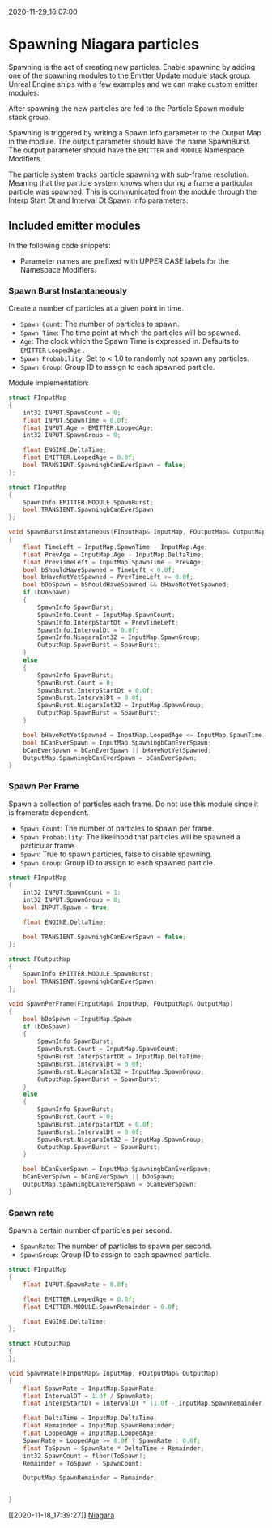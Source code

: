 2020-11-29_16:07:00

# Spawning Niagara particles

Spawning is the act of creating new particles.
Enable spawning by adding one of the spawning modules to the Emitter Update module stack group.
Unreal Engine ships with a few examples and we can make custom emitter modules.

After spawning the new particles are fed to the Particle Spawn module stack group.

Spawning is triggered by writing a Spawn Info parameter to the Output Map in the module.
The output parameter should have the name SpawnBurst.
The output parameter should have the `EMITTER` and `MODULE` Namespace Modifiers.

The particle system tracks particle spawning with sub-frame resolution.
Meaning that the particle system knows when during a frame a particular particle was spawned.
This is communicated from the module through the Interp Start Dt and Interval Dt Spawn Info parameters.



## Included emitter modules

In the following code snippets:
- Parameter names are prefixed with UPPER CASE labels for the Namespace Modifiers.

### Spawn Burst Instantaneously

Create a number of particles at a given point in time.
- `Spawn Count`: The number of particles to spawn.
- `Spawn Time`: The time point at which the particles will be spawned.
- `Age`: The clock which the Spawn Time is expressed in. Defaults to `EMITTER` `LoopedAge` .
- `Spawn Probability`: Set to < 1.0 to randomly not spawn any particles.
- `Spawn Group`: Group ID to assign to each spawned particle.

Module implementation:
```c++
struct FInputMap
{
    int32 INPUT.SpawnCount = 0;
    float INPUT.SpawnTime = 0.0f;
    float INPUT.Age = EMITTER.LoopedAge;
    int32 INPUT.SpawnGroup = 0;

    float ENGINE.DeltaTime;
    float EMITTER.LoopedAge = 0.0f;
    bool TRANSIENT.SpawningbCanEverSpawn = false;
};

struct FInputMap
{
    SpawnInfo EMITTER.MODULE.SpawnBurst;
    bool TRANSIENT.SpawningbCanEverSpawn
};

void SpawnBurstInstantaneous(FInputMap& InputMap, FOutputMap& OutputMap)
{
    float TimeLeft = InputMap.SpawnTime - InputMap.Age;
    float PrevAge = InputMap.Age - InputMap.DeltaTime;
    float PrevTimeLeft = InputMap.SpawnTime - PrevAge;
    bool bShouldHaveSpawned = TimeLeft < 0.0f;
    bool bHaveNotYetSpawned = PrevTimeLeft >= 0.0f;
    bool bDoSpawn = bShouldHaveSpawned && bHaveNotYetSpawned;
    if (bDoSpawn)
    {
        SpawnInfo SpawnBurst;
        SpawnInfo.Count = InputMap.SpawnCount;
        SpawnInfo.InterpStartDt = PrevTimeLeft;
        SpawnInfo.IntervalDt = 0.0f;
        SpawnInfo.NiagaraInt32 = InputMap.SpawnGroup;
        OutputMap.SpawnBurst = SpawnBurst;
    }
    else
    {
        SpawnInfo SpawnBurst;
        SpawnBurst.Count = 0;
        SpawnBurst.InterpStartDt = 0.0f;
        SpawnBurst.IntervalDt = 0.0f;
        SpawnBurst.NiagaraInt32 = InputMap.SpawnGroup;
        OutputMap.SpawnBurst = SpawnBurst;
    }

    bool bHaveNotYetSpawned = InputMap.LoopedAge <= InputMap.SpawnTime;
    bool bCanEverSpawn = InputMap.SpawningbCanEverSpawn;
    bCanEverSpawn = bCanEverSpawn || bHaveNotYetSpawned;
    OutputMap.SpawningbCanEverSpawn = bCanEverSpawn;
}
```

### Spawn Per Frame

Spawn a collection of particles each frame.
Do not use this module since it is framerate dependent.
- `Spawn Count`: The number of particles to spawn per frame.
- `Spawn Probability`: The likelihood that particles will be spawned a particular frame.
- `Spawn`: True to spawn particles, false to disable spawning.
- `Spawn Group`: Group ID to assign to each spawned particle.

```c++
struct FInputMap
{
    int32 INPUT.SpawnCount = 1;
    int32 INPUT.SpawnGroup = 0;
    bool INPUT.Spawn = true;

    float ENGINE.DeltaTime;

    bool TRANSIENT.SpawningbCanEverSpawn = false;
};

struct FOutputMap
{
    SpawnInfo EMITTER.MODULE.SpawnBurst;
    bool TRANSIENT.SpawningbCanEverSpawn;
};

void SpawnPerFrame(FInputMap& InputMap, FOutputMap& OutputMap)
{
    bool bDoSpawn = InputMap.Spawn
    if (bDoSpawn)
    {
        SpawnInfo SpawnBurst;
        SpawnBurst.Count = InputMap.SpawnCount;
        SpawnBurst.InterpStartDt = InputMap.DeltaTime;
        SpawnBurst.IntervalDt = 0.0f;
        SpawnBurst.NiagaraInt32 = InputMap.SpawnGroup;
        OutputMap.SpawnBurst = SpawnBurst;
    }
    else
    {
        SpawnInfo SpawnBurst;
        SpawnBurst.Count = 0;
        SpawnBurst.InterpStartDt = 0.0f;
        SpawnBurst.IntervalDt = 0.0f;
        SpawnBurst.NiagaraInt32 = InputMap.SpawnGroup;
        OutputMap.SpawnBurst = SpawnBurst;
    }

    bool bCanEverSpawn = InputMap.SpawningbCanEverSpawn;
    bCanEverSpawn = bCanEverSpawn || bDoSpawn;
    OutputMap.SpawningbCanEverSpawn = bCanEverSpawn;
}
```

### Spawn rate

Spawn a certain number of particles per second.
- `SpawnRate`: The number of particles to spawn per second.
- `SpawnGroup`: Group ID to assign to each spawned particle.

```c++
struct FInputMap
{
    float INPUT.SpawnRate = 0.0f;

    float EMITTER.LoopedAge = 0.0f;
    float EMITTER.MODULE.SpawnRemainder = 0.0f;

    float ENGINE.DeltaTime;
};

struct FOutputMap
{
};

void SpawnRate(FInputMap& InputMap, FOutputMap& OutputMap)
{
    float SpawnRate = InputMap.SpawnRate;
    float IntervalDT = 1.0f / SpawnRate;
    float InterpStartDT = IntervalDT * (1.0f - InputMap.SpawnRemainder);

    float DeltaTime = InputMap.DeltaTime;
    float Remainder = InputMap.SpawnRemainder;
    float LoopedAge = InputMap.LoopedAge;
    SpawnRate = LoopedAge >= 0.0f ? SpawnRate : 0.0f;
    float ToSpawn = SpawnRate * DeltaTime + Remainder;
    int32 SpawnCount = floor(ToSpawn);
    Remainder = ToSpawn - SpawnCount;

    OutputMap.SpawnRemainder = Remainder;


}
```



[[2020-11-18_17:39:27]] [Niagara](./Niagara.md)  
